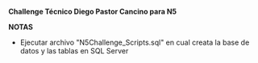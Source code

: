 **Challenge Técnico Diego Pastor Cancino para N5**

**NOTAS**
- Ejecutar archivo "N5Challenge_Scripts.sql" en cual creata la base de datos y las tablas en SQL Server
